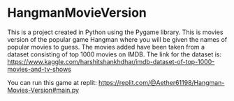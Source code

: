 # HangmanMovieVersion
This is a project created in Python using the Pygame library. This is movies version of the popular game Hangman where you will be given the names of popular movies to guess. The movies added have been taken from a dataset consisting of top 1000 movies on IMDB. The link for the dataset is: https://www.kaggle.com/harshitshankhdhar/imdb-dataset-of-top-1000-movies-and-tv-shows

You can run this game at replit: https://replit.com/@Aether61198/Hangman-Movies-Version#main.py
